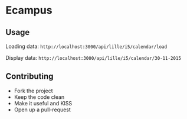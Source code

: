 # Ecampus

## Usage

Loading data: `http://localhost:3000/api/lille/i5/calendar/load`

Display data: `http://localhost:3000/api/lille/i5/calendar/30-11-2015`

## Contributing

* Fork the project
* Keep the code clean
* Make it useful and KISS
* Open up a pull-request
